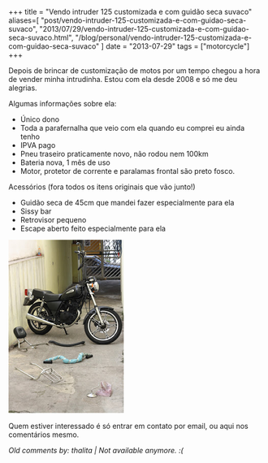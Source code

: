 +++
title = "Vendo intruder 125 customizada e com guidão seca suvaco"
aliases=[
  "post/vendo-intruder-125-customizada-e-com-guidao-seca-suvaco",
  "2013/07/29/vendo-intruder-125-customizada-e-com-guidao-seca-suvaco.html",
  "/blog/personal/vendo-intruder-125-customizada-e-com-guidao-seca-suvaco"
]
date = "2013-07-29"
tags = ["motorcycle"]
+++

Depois de brincar de customização de motos por um tempo chegou a hora
de vender minha intrudinha. Estou com ela desde 2008 e só me deu
alegrias.

Algumas informações sobre ela:

* Único dono
* Toda a parafernalha que veio com ela quando eu comprei eu ainda tenho
* IPVA pago
* Pneu traseiro praticamente novo, não rodou nem 100km
* Bateria nova, 1 mês de uso
* Motor, protetor de corrente e paralamas frontal são preto fosco.

Acessórios (fora todos os itens originais que vão junto!)

* Guidão seca de 45cm que mandei fazer especialmente para ela
* Sissy bar
* Retrovisor pequeno
* Escape aberto feito especialmente para ela

![Foto da minha intruder 2008 customizada](/images/posts/intruder.jpg "Intruder 2008 customizada")

Quem estiver interessado é só entrar em contato por email, ou aqui nos
comentários mesmo.



_Old comments by: thalita | Not available anymore. :(_
